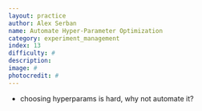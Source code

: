 ```yaml
---
layout: practice
author: Alex Serban
name: Automate Hyper-Parameter Optimization
category: experiment_management
index: 13
difficulty: #
description:
image: #
photocredit: #
---
```



- choosing hyperparams is hard, why not automate it?